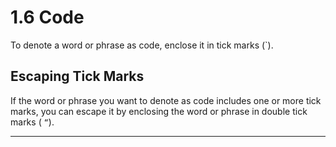 # 1.6 Code

To denote a word or phrase as code, enclose it in tick marks (\`).
## Escaping Tick Marks 

If the word or phrase you want to denote as code includes one or more tick marks, you can escape it by enclosing the word or phrase in double tick marks ( `“`).

---
